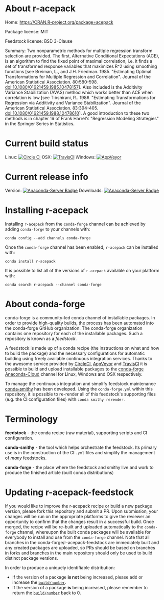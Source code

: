About r-acepack
===============

Home: https://CRAN.R-project.org/package=acepack

Package license: MIT

Feedstock license: BSD 3-Clause

Summary: Two nonparametric methods for multiple regression transform selection are provided.
The first, Alternative Conditional Expectations (ACE),  is an algorithm to find
the fixed point of maximal correlation, i.e. it finds a set of transformed response
variables that maximizes R^2 using smoothing functions [see Breiman, L., and J.H.
Friedman. 1985. "Estimating Optimal Transformations for Multiple Regression and
Correlation". Journal of the American Statistical Association. 80:580-598. <doi:10.1080/01621459.1985.10478157>].
Also included is the Additivity Variance Stabilization (AVAS) method which works
better than ACE when correlation is low [see Tibshirani, R.. 1986. "Estimating Transformations
for Regression via Additivity and Variance Stabilization". Journal of the American
Statistical Association. 83:394-405.  <doi:10.1080/01621459.1988.10478610>]. A good
introduction to these two methods is in chapter 16 of Frank Harrel's "Regression
Modeling Strategies" in the Springer Series in Statistics.




Current build status
====================

Linux: [![Circle CI](https://circleci.com/gh/conda-forge/r-acepack-feedstock.svg?style=shield)](https://circleci.com/gh/conda-forge/r-acepack-feedstock)
OSX: [![TravisCI](https://travis-ci.org/conda-forge/r-acepack-feedstock.svg?branch=master)](https://travis-ci.org/conda-forge/r-acepack-feedstock)
Windows: [![AppVeyor](https://ci.appveyor.com/api/projects/status/github/conda-forge/r-acepack-feedstock?svg=True)](https://ci.appveyor.com/project/conda-forge/r-acepack-feedstock/branch/master)

Current release info
====================
Version: [![Anaconda-Server Badge](https://anaconda.org/conda-forge/r-acepack/badges/version.svg)](https://anaconda.org/conda-forge/r-acepack)
Downloads: [![Anaconda-Server Badge](https://anaconda.org/conda-forge/r-acepack/badges/downloads.svg)](https://anaconda.org/conda-forge/r-acepack)

Installing r-acepack
====================

Installing `r-acepack` from the `conda-forge` channel can be achieved by adding `conda-forge` to your channels with:

```
conda config --add channels conda-forge
```

Once the `conda-forge` channel has been enabled, `r-acepack` can be installed with:

```
conda install r-acepack
```

It is possible to list all of the versions of `r-acepack` available on your platform with:

```
conda search r-acepack --channel conda-forge
```


About conda-forge
=================

conda-forge is a community-led conda channel of installable packages.
In order to provide high-quality builds, the process has been automated into the
conda-forge GitHub organization. The conda-forge organization contains one repository
for each of the installable packages. Such a repository is known as a *feedstock*.

A feedstock is made up of a conda recipe (the instructions on what and how to build
the package) and the necessary configurations for automatic building using freely
available continuous integration services. Thanks to the awesome service provided by
[CircleCI](https://circleci.com/), [AppVeyor](http://www.appveyor.com/)
and [TravisCI](https://travis-ci.org/) it is possible to build and upload installable
packages to the [conda-forge](https://anaconda.org/conda-forge)
[Anaconda-Cloud](http://docs.anaconda.org/) channel for Linux, Windows and OSX respectively.

To manage the continuous integration and simplify feedstock maintenance
[conda-smithy](http://github.com/conda-forge/conda-smithy) has been developed.
Using the ``conda-forge.yml`` within this repository, it is possible to re-render all of
this feedstock's supporting files (e.g. the CI configuration files) with ``conda smithy rerender``.


Terminology
===========

**feedstock** - the conda recipe (raw material), supporting scripts and CI configuration.

**conda-smithy** - the tool which helps orchestrate the feedstock.
                   Its primary use is in the construction of the CI ``.yml`` files
                   and simplify the management of *many* feedstocks.

**conda-forge** - the place where the feedstock and smithy live and work to
                  produce the finished article (built conda distributions)


Updating r-acepack-feedstock
============================

If you would like to improve the r-acepack recipe or build a new
package version, please fork this repository and submit a PR. Upon submission,
your changes will be run on the appropriate platforms to give the reviewer an
opportunity to confirm that the changes result in a successful build. Once
merged, the recipe will be re-built and uploaded automatically to the
`conda-forge` channel, whereupon the built conda packages will be available for
everybody to install and use from the `conda-forge` channel.
Note that all branches in the conda-forge/r-acepack-feedstock are
immediately built and any created packages are uploaded, so PRs should be based
on branches in forks and branches in the main repository should only be used to
build distinct package versions.

In order to produce a uniquely identifiable distribution:
 * If the version of a package **is not** being increased, please add or increase
   the [``build/number``](http://conda.pydata.org/docs/building/meta-yaml.html#build-number-and-string).
 * If the version of a package **is** being increased, please remember to return
   the [``build/number``](http://conda.pydata.org/docs/building/meta-yaml.html#build-number-and-string)
   back to 0.
